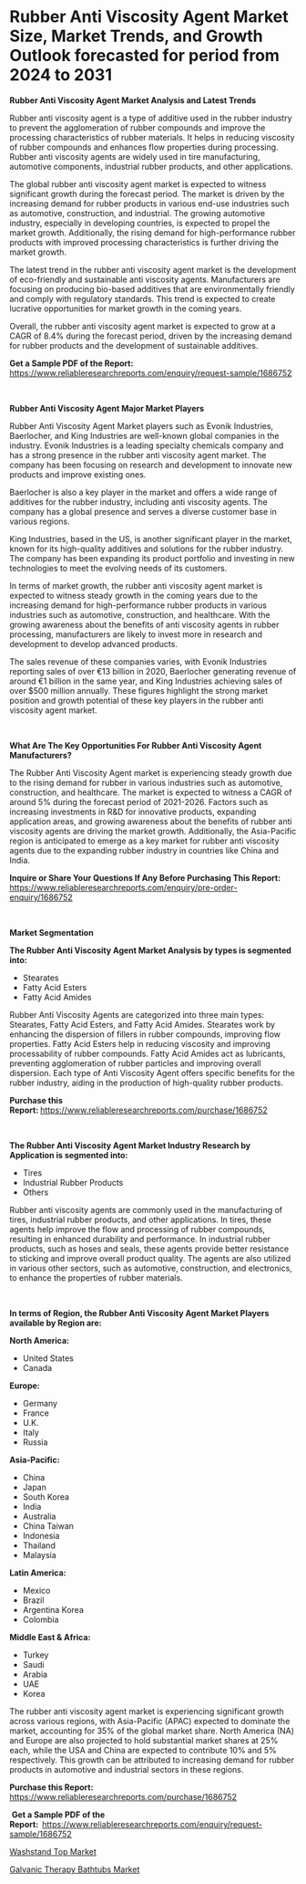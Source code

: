 <p><h1>Rubber Anti Viscosity Agent Market Size, Market Trends, and Growth Outlook forecasted for period from 2024 to 2031</h1></p><p><strong>Rubber Anti Viscosity Agent Market Analysis and Latest Trends</strong></p>
<p><p>Rubber anti viscosity agent is a type of additive used in the rubber industry to prevent the agglomeration of rubber compounds and improve the processing characteristics of rubber materials. It helps in reducing viscosity of rubber compounds and enhances flow properties during processing. Rubber anti viscosity agents are widely used in tire manufacturing, automotive components, industrial rubber products, and other applications.</p><p>The global rubber anti viscosity agent market is expected to witness significant growth during the forecast period. The market is driven by the increasing demand for rubber products in various end-use industries such as automotive, construction, and industrial. The growing automotive industry, especially in developing countries, is expected to propel the market growth. Additionally, the rising demand for high-performance rubber products with improved processing characteristics is further driving the market growth.</p><p>The latest trend in the rubber anti viscosity agent market is the development of eco-friendly and sustainable anti viscosity agents. Manufacturers are focusing on producing bio-based additives that are environmentally friendly and comply with regulatory standards. This trend is expected to create lucrative opportunities for market growth in the coming years.</p><p>Overall, the rubber anti viscosity agent market is expected to grow at a CAGR of 8.4% during the forecast period, driven by the increasing demand for rubber products and the development of sustainable additives.</p></p>
<p><strong>Get a Sample PDF of the Report:&nbsp;</strong> <a href="https://www.reliableresearchreports.com/enquiry/request-sample/1686752">https://www.reliableresearchreports.com/enquiry/request-sample/1686752</a></p>
<p>&nbsp;</p>
<p><strong>Rubber Anti Viscosity Agent Major Market Players</strong></p>
<p><p>Rubber Anti Viscosity Agent Market players such as Evonik Industries, Baerlocher, and King Industries are well-known global companies in the industry. Evonik Industries is a leading specialty chemicals company and has a strong presence in the rubber anti viscosity agent market. The company has been focusing on research and development to innovate new products and improve existing ones.</p><p>Baerlocher is also a key player in the market and offers a wide range of additives for the rubber industry, including anti viscosity agents. The company has a global presence and serves a diverse customer base in various regions.</p><p>King Industries, based in the US, is another significant player in the market, known for its high-quality additives and solutions for the rubber industry. The company has been expanding its product portfolio and investing in new technologies to meet the evolving needs of its customers.</p><p>In terms of market growth, the rubber anti viscosity agent market is expected to witness steady growth in the coming years due to the increasing demand for high-performance rubber products in various industries such as automotive, construction, and healthcare. With the growing awareness about the benefits of anti viscosity agents in rubber processing, manufacturers are likely to invest more in research and development to develop advanced products.</p><p>The sales revenue of these companies varies, with Evonik Industries reporting sales of over €13 billion in 2020, Baerlocher generating revenue of around €1 billion in the same year, and King Industries achieving sales of over $500 million annually. These figures highlight the strong market position and growth potential of these key players in the rubber anti viscosity agent market.</p></p>
<p>&nbsp;</p>
<p><strong>What Are The Key Opportunities For Rubber Anti Viscosity Agent Manufacturers?</strong></p>
<p><p>The Rubber Anti Viscosity Agent market is experiencing steady growth due to the rising demand for rubber in various industries such as automotive, construction, and healthcare. The market is expected to witness a CAGR of around 5% during the forecast period of 2021-2026. Factors such as increasing investments in R&D for innovative products, expanding application areas, and growing awareness about the benefits of rubber anti viscosity agents are driving the market growth. Additionally, the Asia-Pacific region is anticipated to emerge as a key market for rubber anti viscosity agents due to the expanding rubber industry in countries like China and India.</p></p>
<p><strong>Inquire or Share Your Questions If Any Before Purchasing This Report:</strong> <a href="https://www.reliableresearchreports.com/enquiry/pre-order-enquiry/1686752">https://www.reliableresearchreports.com/enquiry/pre-order-enquiry/1686752</a></p>
<p>&nbsp;</p>
<p><strong>Market Segmentation</strong></p>
<p><strong>The Rubber Anti Viscosity Agent Market Analysis by types is segmented into:</strong></p>
<p><ul><li>Stearates</li><li>Fatty Acid Esters</li><li>Fatty Acid Amides</li></ul></p>
<p><p>Rubber Anti Viscosity Agents are categorized into three main types: Stearates, Fatty Acid Esters, and Fatty Acid Amides. Stearates work by enhancing the dispersion of fillers in rubber compounds, improving flow properties. Fatty Acid Esters help in reducing viscosity and improving processability of rubber compounds. Fatty Acid Amides act as lubricants, preventing agglomeration of rubber particles and improving overall dispersion. Each type of Anti Viscosity Agent offers specific benefits for the rubber industry, aiding in the production of high-quality rubber products.</p></p>
<p><strong>Purchase this Report:&nbsp;</strong><a href="https://www.reliableresearchreports.com/purchase/1686752">https://www.reliableresearchreports.com/purchase/1686752</a></p>
<p>&nbsp;</p>
<p><strong>The Rubber Anti Viscosity Agent Market Industry Research by Application is segmented into:</strong></p>
<p><ul><li>Tires</li><li>Industrial Rubber Products</li><li>Others</li></ul></p>
<p><p>Rubber anti viscosity agents are commonly used in the manufacturing of tires, industrial rubber products, and other applications. In tires, these agents help improve the flow and processing of rubber compounds, resulting in enhanced durability and performance. In industrial rubber products, such as hoses and seals, these agents provide better resistance to sticking and improve overall product quality. The agents are also utilized in various other sectors, such as automotive, construction, and electronics, to enhance the properties of rubber materials.</p></p>
<p>&nbsp;</p>
<p><strong>In terms of Region, the Rubber Anti Viscosity Agent Market Players available by Region are:</strong></p>
<p>
    <p> <strong> North America: </strong>
        <ul>
            <li>United States</li>
            <li>Canada</li>
        </ul>
        </p> 
    <p> <strong> Europe: </strong>
        <ul>
            <li>Germany</li>
            <li>France</li>
            <li>U.K.</li>
            <li>Italy</li>
            <li>Russia</li>
        </ul>
        </p> 
    <p> <strong> Asia-Pacific: </strong>
        <ul>
            <li>China</li>
            <li>Japan</li>
            <li>South Korea</li>
            <li>India</li>
            <li>Australia</li>
            <li>China Taiwan</li>
            <li>Indonesia</li>
            <li>Thailand</li>
            <li>Malaysia</li>
        </ul>
        </p> 
    <p> <strong> Latin America: </strong>
        <ul>
            <li>Mexico</li>
            <li>Brazil</li>
            <li>Argentina Korea</li>
            <li>Colombia</li>
        </ul>
        </p> 
    <p> <strong> Middle East & Africa: </strong>
        <ul>
            <li>Turkey</li>
            <li>Saudi</li>
            <li>Arabia</li>
            <li>UAE</li>
            <li>Korea</li>
        </ul>
    </p>
    </p>
<p><p>The rubber anti viscosity agent market is experiencing significant growth across various regions, with Asia-Pacific (APAC) expected to dominate the market, accounting for 35% of the global market share. North America (NA) and Europe are also projected to hold substantial market shares at 25% each, while the USA and China are expected to contribute 10% and 5% respectively. This growth can be attributed to increasing demand for rubber products in automotive and industrial sectors in these regions.</p></p>
<p><strong>Purchase this Report: </strong><a href="https://www.reliableresearchreports.com/purchase/1686752">https://www.reliableresearchreports.com/purchase/1686752</a></p>
<p>&nbsp;<strong>Get a Sample PDF of the Report:&nbsp;&nbsp;</strong><a href="https://www.reliableresearchreports.com/enquiry/request-sample/1686752">https://www.reliableresearchreports.com/enquiry/request-sample/1686752</a></p>
<p><strong></strong></p>
<p><p><a href="https://issuu.com/reportprime-2/docs/washstand-top-market-size-2030.pptx">Washstand Top Market</a></p><p><a href="https://issuu.com/reportprime-2/docs/galvanic-therapy-bathtubs-market-size-2030.pptx">Galvanic Therapy Bathtubs Market</a></p></p>